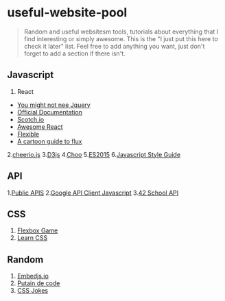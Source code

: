 <h1 align-"center"> useful-website-pool </h1>

> Random and useful websitesm tools, tutorials about everything that I find interesting or simply awesome.
This is the "I just put this here to check it later" list.
Feel free to add anything you want, just don't forget to add a section if there isn't.

## Javascript

1. React
  * [You might not nee Jquery](http://youmightnotneedjquery.com/)
  * [Official Documentation](https://facebook.github.io/react/docs/getting-started.html)
  * [Scotch.io](https://scotch.io/tutorials/learning-react-getting-started-and-concepts)
  * [Awesome React](https://github.com/enaqx/awesome-react)
  * [Flexible](http://fluxible.io/api/components.html)
  * [A cartoon guide to flux](https://code-cartoons.com/a-cartoon-guide-to-flux-6157355ab207#.mka2j2u6r)
  

2.[cheerio.js](https://github.com/cheeriojs/cheerio)
3.[D3js](https://d3js.org/)
4.[Choo](https://github.com/yoshuawuyts/choo)
5.[ES2015](https://babeljs.io/blog/2015/06/07/react-on-es6-plus)
6.[Javascript Style Guide](https://github.com/airbnb/javascript)


## API

1.[Public APIS](https://github.com/toddmotto/public-apis)
2.[Google API Client Javascript](https://developers.google.com/api-client-library/javascript/start/start-js)
3.[42 School API](https://api.intra.42.fr/)


## CSS

1. [Flexbox Game](https://preview.webflow.com/preview/flexbox-game?preview=d1a26b027c4803817087a91c651e321f&m=1)
2. [Learn CSS](http://learnlayout.com/)

## Random

1. [Embedjs.io](https://embedjs.readme.io/)
2. [Putain de code](http://putaindecode.io/)
3. [CSS Jokes](http://saijogeorge.com/css-puns/)

